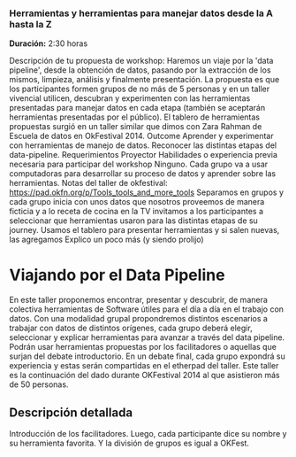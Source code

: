 ### Herramientas y herramientas para manejar datos desde la A hasta la Z

**Duración:** 2:30 horas

Descripción de tu propuesta de workshop:
Haremos un viaje por la 'data pipeline', desde la obtención de datos, pasando por la extracción de los mismos, limpieza, análisis y finalmente presentación. La propuesta es que los participantes formen grupos de no más de 5 personas y en un taller vivencial utilicen, descubran y experimenten con las herramientas presentadas para manejar datos en cada etapa (también se aceptarán herramientas presentadas por el público).  El tablero de herramientas propuestas surgió en un taller similar que dimos con Zara Rahman de Escuela de datos en OkFestival 2014.
Outcome
Aprender y experimentar con herramientas de manejo de datos. Reconocer las distintas etapas del data-pipeline.
Requerimientos
Proyector
Habilidades o experiencia previa necesaria para participar del workshop
Ninguno. Cada grupo va a usar computadoras para desarrollar su proceso de datos y aprender sobre las herramientas.
Notas del taller de okfestival: https://pad.okfn.org/p/Tools_tools_and_more_tools
Separamos en grupos y cada grupo inicia con unos datos que nosotros proveemos
de manera ficticia y a lo receta de cocina en la TV invitamos a los participantes a seleccionar que herramientas usaron para las distintas etapas de su journey. Usamos el tablero para presentar herramientas y si salen nuevas, las agregamos
Explico un poco más (y siendo prolijo)
# Viajando por el Data Pipeline
En este taller proponemos encontrar, presentar y descubrir, de manera colectiva herramientas de Software útiles para el día a día en el trabajo con datos. Con una modalidad grupal propondremos  distintos escenarios a trabajar con datos de distintos orígenes, cada grupo deberá elegir, seleccionar y explicar herramientas para avanzar a través del data pipeline. Podrán usar herramientas propuestas por los facilitadores o aquellas que surjan del debate introductorio. En un debate final, cada grupo expondrá su experiencia y estas serán compartidas en el etherpad del taller.
Este taller es la continuación del dado durante OKFestival 2014 al que asistieron más de 50 personas.
## Descripción detallada
Introducción de los facilitadores. Luego, cada participante dice su nombre y su herramienta favorita. Y la división de grupos es igual a OKFest.

